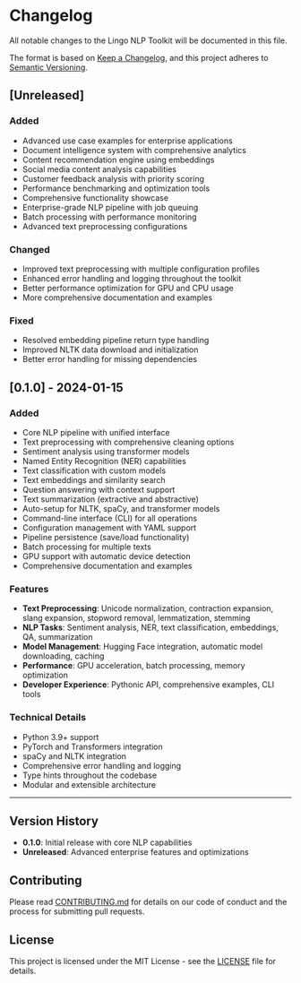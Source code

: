 # Changelog

All notable changes to the Lingo NLP Toolkit will be documented in this file.

The format is based on [Keep a Changelog](https://keepachangelog.com/en/1.0.0/),
and this project adheres to [Semantic Versioning](https://semver.org/spec/v2.0.0.html).

## [Unreleased]

### Added

- Advanced use case examples for enterprise applications
- Document intelligence system with comprehensive analytics
- Content recommendation engine using embeddings
- Social media content analysis capabilities
- Customer feedback analysis with priority scoring
- Performance benchmarking and optimization tools
- Comprehensive functionality showcase
- Enterprise-grade NLP pipeline with job queuing
- Batch processing with performance monitoring
- Advanced text preprocessing configurations

### Changed

- Improved text preprocessing with multiple configuration profiles
- Enhanced error handling and logging throughout the toolkit
- Better performance optimization for GPU and CPU usage
- More comprehensive documentation and examples

### Fixed

- Resolved embedding pipeline return type handling
- Improved NLTK data download and initialization
- Better error handling for missing dependencies

## [0.1.0] - 2024-01-15

### Added

- Core NLP pipeline with unified interface
- Text preprocessing with comprehensive cleaning options
- Sentiment analysis using transformer models
- Named Entity Recognition (NER) capabilities
- Text classification with custom models
- Text embeddings and similarity search
- Question answering with context support
- Text summarization (extractive and abstractive)
- Auto-setup for NLTK, spaCy, and transformer models
- Command-line interface (CLI) for all operations
- Configuration management with YAML support
- Pipeline persistence (save/load functionality)
- Batch processing for multiple texts
- GPU support with automatic device detection
- Comprehensive documentation and examples

### Features

- **Text Preprocessing**: Unicode normalization, contraction expansion, slang expansion, stopword removal, lemmatization, stemming
- **NLP Tasks**: Sentiment analysis, NER, text classification, embeddings, QA, summarization
- **Model Management**: Hugging Face integration, automatic model downloading, caching
- **Performance**: GPU acceleration, batch processing, memory optimization
- **Developer Experience**: Pythonic API, comprehensive examples, CLI tools

### Technical Details

- Python 3.9+ support
- PyTorch and Transformers integration
- spaCy and NLTK integration
- Comprehensive error handling and logging
- Type hints throughout the codebase
- Modular and extensible architecture

---

## Version History

- **0.1.0**: Initial release with core NLP capabilities
- **Unreleased**: Advanced enterprise features and optimizations

## Contributing

Please read [CONTRIBUTING.md](CONTRIBUTING.md) for details on our code of conduct and the process for submitting pull requests.

## License

This project is licensed under the MIT License - see the [LICENSE](LICENSE) file for details.
